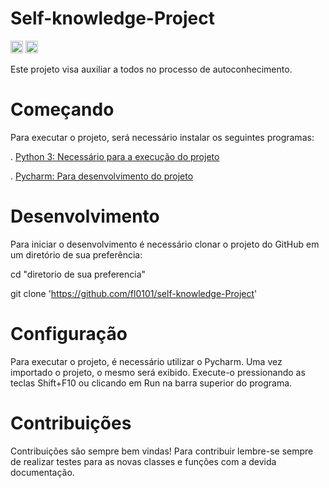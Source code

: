 # Self-knowledge-Project

<code><img height="20" src="https://img.shields.io/badge/PyCharm-000000.svg?&style=for-the-badge&logo=PyCharm&logoColor=white"></code>
<code><img height="20" src="https://img.shields.io/badge/Python-FFD43B?style=for-the-badge&logo=python&logoColor=blue"></code>

Este projeto visa auxiliar a todos no processo de autoconhecimento.

# Começando

Para executar o projeto, será necessário instalar os seguintes programas:

. [Python 3: Necessário para a execução do projeto](https://www.python.org/downloads/)

. [Pycharm: Para desenvolvimento do projeto](https://www.jetbrains.com/pt-br/pycharm/download/#section=linux)

# Desenvolvimento

Para iniciar o desenvolvimento é necessário clonar o projeto do GitHub em um diretório de sua preferência:

cd "diretorio de sua preferencia"

git clone 'https://github.com/fl0101/self-knowledge-Project'

# Configuração

Para executar o projeto, é necessário utilizar o Pycharm. Uma vez importado o projeto, o mesmo será exibido. Execute-o pressionando as teclas Shift+F10 ou clicando em Run na barra superior do programa.

# Contribuições

Contribuições são sempre bem vindas! Para contribuir lembre-se sempre de realizar testes para as novas classes e funções com a devida documentação.

